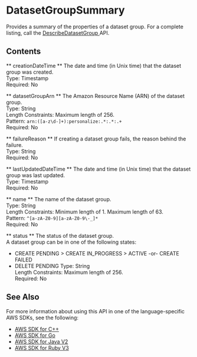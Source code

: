 # DatasetGroupSummary<a name="API_DatasetGroupSummary"></a>

Provides a summary of the properties of a dataset group\. For a complete listing, call the [ DescribeDatasetGroup ](API_DescribeDatasetGroup.md) API\.

## Contents<a name="API_DatasetGroupSummary_Contents"></a>

 ** creationDateTime **   <a name="personalize-Type-DatasetGroupSummary-creationDateTime"></a>
The date and time \(in Unix time\) that the dataset group was created\.  
Type: Timestamp  
Required: No

 ** datasetGroupArn **   <a name="personalize-Type-DatasetGroupSummary-datasetGroupArn"></a>
The Amazon Resource Name \(ARN\) of the dataset group\.  
Type: String  
Length Constraints: Maximum length of 256\.  
Pattern: `arn:([a-z\d-]+):personalize:.*:.*:.+`   
Required: No

 ** failureReason **   <a name="personalize-Type-DatasetGroupSummary-failureReason"></a>
If creating a dataset group fails, the reason behind the failure\.  
Type: String  
Required: No

 ** lastUpdatedDateTime **   <a name="personalize-Type-DatasetGroupSummary-lastUpdatedDateTime"></a>
The date and time \(in Unix time\) that the dataset group was last updated\.  
Type: Timestamp  
Required: No

 ** name **   <a name="personalize-Type-DatasetGroupSummary-name"></a>
The name of the dataset group\.  
Type: String  
Length Constraints: Minimum length of 1\. Maximum length of 63\.  
Pattern: `^[a-zA-Z0-9][a-zA-Z0-9\-_]*`   
Required: No

 ** status **   <a name="personalize-Type-DatasetGroupSummary-status"></a>
The status of the dataset group\.  
A dataset group can be in one of the following states:  
+ CREATE PENDING > CREATE IN\_PROGRESS > ACTIVE \-or\- CREATE FAILED
+ DELETE PENDING
Type: String  
Length Constraints: Maximum length of 256\.  
Required: No

## See Also<a name="API_DatasetGroupSummary_SeeAlso"></a>

For more information about using this API in one of the language\-specific AWS SDKs, see the following:
+  [ AWS SDK for C\+\+](https://docs.aws.amazon.com/goto/SdkForCpp/personalize-2018-05-22/DatasetGroupSummary) 
+  [ AWS SDK for Go](https://docs.aws.amazon.com/goto/SdkForGoV1/personalize-2018-05-22/DatasetGroupSummary) 
+  [ AWS SDK for Java V2](https://docs.aws.amazon.com/goto/SdkForJavaV2/personalize-2018-05-22/DatasetGroupSummary) 
+  [ AWS SDK for Ruby V3](https://docs.aws.amazon.com/goto/SdkForRubyV3/personalize-2018-05-22/DatasetGroupSummary) 